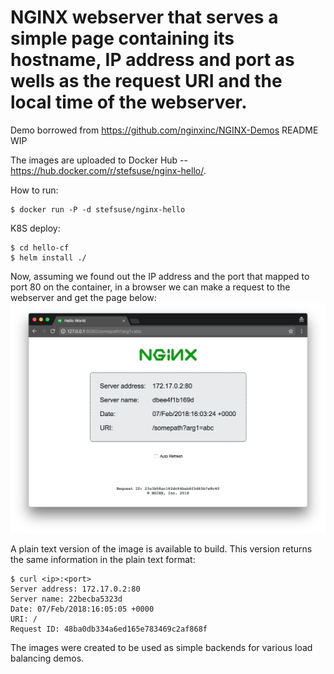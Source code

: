 
# NGINX webserver that serves a simple page containing its hostname, IP address and port as wells as the request URI and the local time of the webserver.

Demo borrowed from https://github.com/nginxinc/NGINX-Demos
README WIP

The images are uploaded to Docker Hub -- https://hub.docker.com/r/stefsuse/nginx-hello/.

How to run:
```
$ docker run -P -d stefsuse/nginx-hello
```

K8S deploy:
```
$ cd hello-cf
$ helm install ./
```

Now, assuming we found out the IP address and the port that mapped to port 80 on the container, in a browser we can make a request to the webserver and get the page below: ![hello](hello.png)

A plain text version of the image is available to build. This version returns the same information in the plain text format:
```
$ curl <ip>:<port>
Server address: 172.17.0.2:80
Server name: 22becba5323d
Date: 07/Feb/2018:16:05:05 +0000
URI: /
Request ID: 48ba0db334a6ed165e783469c2af868f
```

The images were created to be used as simple backends for various load balancing demos.
 
